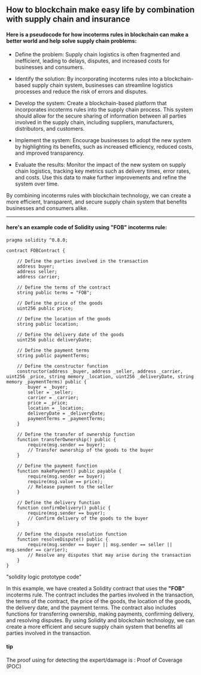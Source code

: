 ## How to blockchain make easy life by combination with supply chain and insurance

#### Here is a pseudocode for how incoterms rules in blockchain can make a better world and help solve supply chain problems:

- Define the problem: Supply chain logistics is often fragmented and inefficient, leading to delays, disputes, and increased costs for businesses and consumers.

- Identify the solution: By incorporating incoterms rules into a blockchain-based supply chain system, businesses can streamline logistics processes and reduce the risk of errors and disputes.

- Develop the system: Create a blockchain-based platform that incorporates incoterms rules into the supply chain process. This system should allow for the secure sharing of information between all parties involved in the supply chain, including suppliers, manufacturers, distributors, and customers.

- Implement the system: Encourage businesses to adopt the new system by highlighting its benefits, such as increased efficiency, reduced costs, and improved transparency.

- Evaluate the results: Monitor the impact of the new system on supply chain logistics, tracking key metrics such as delivery times, error rates, and costs. Use this data to make further improvements and refine the system over time.

By combining incoterms rules with blockchain technology, we can create a more efficient, transparent, and secure supply chain system that benefits businesses and consumers alike.

---

#### here's an example code of Solidity using **"FOB"** incoterms rule:

```solidity
pragma solidity ^0.8.0;

contract FOBContract {

    // Define the parties involved in the transaction
    address buyer;
    address seller;
    address carrier;

    // Define the terms of the contract
    string public terms = "FOB";

    // Define the price of the goods
    uint256 public price;

    // Define the location of the goods
    string public location;

    // Define the delivery date of the goods
    uint256 public deliveryDate;

    // Define the payment terms
    string public paymentTerms;

    // Define the constructor function
    constructor(address _buyer, address _seller, address _carrier, uint256 _price, string memory _location, uint256 _deliveryDate, string memory _paymentTerms) public {
        buyer = _buyer;
        seller = _seller;
        carrier = _carrier;
        price = _price;
        location = _location;
        deliveryDate = _deliveryDate;
        paymentTerms = _paymentTerms;
    }

    // Define the transfer of ownership function
    function transferOwnership() public {
        require(msg.sender == buyer);
        // Transfer ownership of the goods to the buyer
    }

    // Define the payment function
    function makePayment() public payable {
        require(msg.sender == buyer);
        require(msg.value == price);
        // Release payment to the seller
    }

    // Define the delivery function
    function confirmDelivery() public {
        require(msg.sender == buyer);
        // Confirm delivery of the goods to the buyer
    }

    // Define the dispute resolution function
    function resolveDispute() public {
        require(msg.sender == buyer || msg.sender == seller || msg.sender == carrier);
        // Resolve any disputes that may arise during the transaction
    }
}
```

"solidity logic prototype code"

In this example, we have created a Solidity contract that uses the **"FOB"** incoterms rule. The contract includes the parties involved in the transaction, the terms of the contract, the price of the goods, the location of the goods, the delivery date, and the payment terms. The contract also includes functions for transferring ownership, making payments, confirming delivery, and resolving disputes. By using Solidity and blockchain technology, we can create a more efficient and secure supply chain system that benefits all parties involved in the transaction.

#### tip
The proof using for detecting the expert/damage is : Proof of Coverage (POC)
